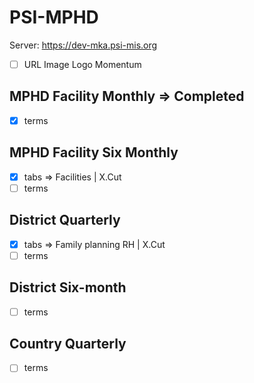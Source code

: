 # PSI-MPHD
Server: https://dev-mka.psi-mis.org

- [ ] URL Image Logo Momentum

## MPHD Facility Monthly => Completed

- [x] terms

## MPHD Facility Six Monthly

- [x] tabs => Facilities | X.Cut
- [ ] terms

## District Quarterly

- [x] tabs => Family planning RH | X.Cut
- [ ] terms

## District Six-month

- [ ] terms

## Country Quarterly

- [ ] terms